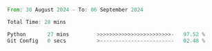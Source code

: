 <!--START_SECTION:waka-->

```rust
From: 30 August 2024 - To: 06 September 2024

Total Time: 28 mins

Python       27 mins         >>>>>>>>>>>>>>>>>>>>>>>>-   97.52 %
Git Config   0 secs          >------------------------   02.48 %
```

<!--END_SECTION:waka-->
